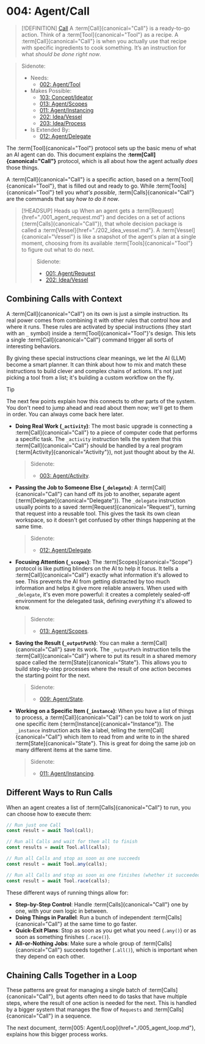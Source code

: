 # 004: Agent/Call

> [!DEFINITION] [Call](./000_glossary.md)
> A :term[Call]{canonical="Call"} is a ready-to-go action. Think of a :term[Tool]{canonical="Tool"} as a recipe. A :term[Call]{canonical="Call"} is when you actually use that recipe with specific ingredients to cook something. It’s an instruction for what *should be done right now*.

> Sidenote:
> - Needs:
>   - [002: Agent/Tool](./002_agent_tool.md)
> - Makes Possible:
>   - [103: Concept/Ideator](./103_concept_ideator.md)
>   - [013: Agent/Scopes](./013_agent_scopes.md)
>   - [011: Agent/Instancing](./011_agent_instancing.md)
>   - [202: Idea/Vessel](./202_idea_vessel.md)
>   - [203: Idea/Process](./203_idea_process.md)
> - Is Extended By:
>   - [012: Agent/Delegate](./012_agent_delegate.md)

The :term[Tool]{canonical="Tool"} protocol sets up the basic menu of what an AI agent can do. This document explains the **:term[Call]{canonical="Call"}** protocol, which is all about how the agent actually *does* those things.

A :term[Call]{canonical="Call"} is a specific action, based on a :term[Tool]{canonical="Tool"}, that is filled out and ready to go. While :term[Tools]{canonical="Tool"} tell you *what's possible*, :term[Calls]{canonical="Call"} are the commands that say *how to do it now*.

> [!HEADSUP] Heads up
> When an agent gets a :term[Request]{href="./001_agent_request.md"} and decides on a set of actions (:term[Calls]{canonical="Call"}), that whole decision package is called a :term[Vessel]{href="./202_idea_vessel.md"}. A :term[Vessel]{canonical="Vessel"} is like a snapshot of the agent's plan at a single moment, choosing from its available :term[Tools]{canonical="Tool"} to figure out what to do next.
>
> > Sidenote:
> >
> > - [001: Agent/Request](./001_agent_request.md)
> > - [202: Idea/Vessel](./202_idea_vessel.md)

## Combining Calls with Context

A :term[Call]{canonical="Call"} on its own is just a simple instruction. Its real power comes from combining it with other rules that control how and where it runs. These rules are activated by special instructions (they start with an `_` symbol) inside a :term[Tool]{canonical="Tool"}'s design. This lets a single :term[Call]{canonical="Call"} command trigger all sorts of interesting behaviors.

By giving these special instructions clear meanings, we let the AI (LLM) become a smart planner. It can think about how to mix and match these instructions to build clever and complex chains of actions. It's not just picking a tool from a list; it's building a custom workflow on the fly.

> [!TIP]
> The next few points explain how this connects to other parts of the system. You don't need to jump ahead and read about them now; we'll get to them in order. You can always come back here later.

- **Doing Real Work (`_activity`)**: The most basic upgrade is connecting a :term[Call]{canonical="Call"} to a piece of computer code that performs a specific task. The `_activity` instruction tells the system that this :term[Call]{canonical="Call"} should be handled by a real program (:term[Activity]{canonical="Activity"}), not just thought about by the AI.

  > Sidenote:
  > - [003: Agent/Activity](./003_agent_activity.md).

- **Passing the Job to Someone Else (`_delegate`)**: A :term[Call]{canonical="Call"} can hand off its job to another, separate agent (:term[Delegate]{canonical="Delegate"}). The `_delegate` instruction usually points to a saved :term[Request]{canonical="Request"}, turning that request into a reusable tool. This gives the task its own clean workspace, so it doesn't get confused by other things happening at the same time.

  > Sidenote:
  > - [012: Agent/Delegate](./012_agent_delegate.md).

- **Focusing Attention (`_scopes`)**: The :term[Scopes]{canonical="Scope"} protocol is like putting blinders on the AI to help it focus. It tells a :term[Call]{canonical="Call"} exactly what information it's allowed to see. This prevents the AI from getting distracted by too much information and helps it give more reliable answers. When used with `_delegate`, it's even more powerful: it creates a completely sealed-off environment for the delegated task, defining *everything* it's allowed to know.

  > Sidenote:
  > - [013: Agent/Scopes](./013_agent_scopes.md).

- **Saving the Result (`_outputPath`)**: You can make a :term[Call]{canonical="Call"} save its work. The `_outputPath` instruction tells the :term[Call]{canonical="Call"} where to put its result in a shared memory space called the :term[State]{canonical="State"}. This allows you to build step-by-step processes where the result of one action becomes the starting point for the next.

  > Sidenote:
  > - [009: Agent/State](./009_agent_state.md).

- **Working on a Specific Item (`_instance`)**: When you have a list of things to process, a :term[Call]{canonical="Call"} can be told to work on just one specific item (:term[Instance]{canonical="Instance"}). The `_instance` instruction acts like a label, telling the :term[Call]{canonical="Call"} which item to read from and write to in the shared :term[State]{canonical="State"}. This is great for doing the same job on many different items at the same time.
  > Sidenote:
  > - [011: Agent/Instancing](./011_agent_instancing.md).

## Different Ways to Run Calls

When an agent creates a list of :term[Calls]{canonical="Call"} to run, you can choose how to execute them:

```typescript
// Run just one Call
const result = await Tool(call);

// Run all Calls and wait for them all to finish
const results = await Tool.all(calls);

// Run all Calls and stop as soon as one succeeds
const result = await Tool.any(calls);

// Run all Calls and stop as soon as one finishes (whether it succeeded or failed)
const result = await Tool.race(calls);
```

These different ways of running things allow for:

- **Step-by-Step Control**: Handle :term[Calls]{canonical="Call"} one by one, with your own logic in between.
- **Doing Things in Parallel**: Run a bunch of independent :term[Calls]{canonical="Call"} at the same time to go faster.
- **Quick-Exit Plans**: Stop as soon as you get what you need (`.any()`) or as soon as something finishes (`.race()`).
- **All-or-Nothing Jobs**: Make sure a whole group of :term[Calls]{canonical="Call"} succeeds together (`.all()`), which is important when they depend on each other.

## Chaining Calls Together in a Loop

These patterns are great for managing a single batch of :term[Calls]{canonical="Call"}, but agents often need to do tasks that have multiple steps, where the result of one action is needed for the next. This is handled by a bigger system that manages the flow of `Requests` and :term[Calls]{canonical="Call"} in a sequence.

The next document, :term[005: Agent/Loop]{href="./005_agent_loop.md"}, explains how this bigger process works.